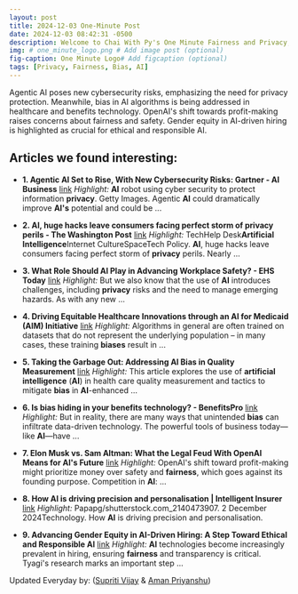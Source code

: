 ```yaml
---
layout: post
title: 2024-12-03 One-Minute Post
date: 2024-12-03 08:42:31 -0500
description: Welcome to Chai With Py's One Minute Fairness and Privacy, which aims to provide you the current happenings in the world of Fairness, Privacy, and AI.
img: # one_minute_logo.png # Add image post (optional)
fig-caption: One Minute Logo# Add figcaption (optional)
tags: [Privacy, Fairness, Bias, AI]
---
```


Agentic AI poses new cybersecurity risks, emphasizing the need for privacy protection. Meanwhile, bias in AI algorithms is being addressed in healthcare and benefits technology. OpenAI's shift towards profit-making raises concerns about fairness and safety. Gender equity in AI-driven hiring is highlighted as crucial for ethical and responsible AI.

## Articles we found interesting:

- **1. Agentic <b>AI</b> Set to Rise, With New Cybersecurity Risks: Gartner - <b>AI</b> Business** [link](https://aibusiness.com/automation/agentic-ai-set-to-rise-with-new-cybersecurity-risks-gartner)
_Highlight:_ <b>AI</b> robot using cyber security to protect information <b>privacy</b>. Getty Images. Agentic <b>AI</b> could dramatically improve <b>AI&#39;s</b> potential and could be&nbsp;...

- **2. <b>AI</b>, huge hacks leave consumers facing perfect storm of <b>privacy</b> perils - The Washington Post** [link](https://www.washingtonpost.com/technology/2024/12/03/privacy-hackers-cfpb-data-brokers/)
_Highlight:_ TechHelp Desk<b>Artificial Intelligence</b>Internet CultureSpaceTech Policy. <b>AI</b>, huge hacks leave consumers facing perfect storm of <b>privacy</b> perils. Nearly&nbsp;...

- **3. What Role Should <b>AI</b> Play in Advancing Workplace Safety? - EHS Today** [link](https://www.ehstoday.com/safety-technology/news/55246742/what-role-should-ai-play-in-advancing-workplace-safety)
_Highlight:_ But we also know that the use of <b>AI</b> introduces challenges, including <b>privacy</b> risks and the need to manage emerging hazards. As with any new&nbsp;...

- **4. Driving Equitable Healthcare Innovations through an <b>AI</b> for Medicaid (AIM) Initiative** [link](https://fas.org/publication/ai-for-medicaid-initiative/)
_Highlight:_ Algorithms in general are often trained on datasets that do not represent the underlying population – in many cases, these training <b>biases</b> result in&nbsp;...

- **5. Taking the Garbage Out: Addressing <b>AI Bias</b> in Quality Measurement** [link](https://www.hmpgloballearningnetwork.com/site/jcp/perspectives/taking-garbage-out-addressing-ai-bias-quality-measurement)
_Highlight:_ This article explores the use of <b>artificial intelligence</b> (<b>AI</b>) in health care quality measurement and tactics to mitigate <b>bias</b> in <b>AI</b>-enhanced&nbsp;...

- **6. Is <b>bias</b> hiding in your benefits technology? - BenefitsPro** [link](https://www.benefitspro.com/2024/12/02/is-bias-hiding-in-your-benefits-technology/)
_Highlight:_ But in reality, there are many ways that unintended <b>bias</b> can infiltrate data-driven technology. The powerful tools of business today—like <b>AI</b>—have&nbsp;...

- **7. Elon Musk vs. Sam Altman: What the Legal Feud With OpenAI Means for <b>AI&#39;s</b> Future** [link](https://getmoneyrich.com/elon-musk-vs-sam-altman-what-the-legal-feud-with-openai-means-for-ais-future/)
_Highlight:_ OpenAI&#39;s shift toward profit-making might prioritize money over safety and <b>fairness</b>, which goes against its founding purpose. Competition in <b>AI</b>:&nbsp;...

- **8. How <b>AI</b> is driving precision and personalisation | Intelligent Insurer** [link](https://www.intelligentinsurer.com/how-ai-is-driving-precision-and-personalisation)
_Highlight:_ Papapg/shutterstock.com_2140473907. 2 December 2024Technology. How <b>AI</b> is driving precision and personalisation.

- **9. Advancing Gender Equity in <b>AI</b>-Driven Hiring: A Step Toward Ethical and Responsible <b>AI</b>** [link](https://amp.ibtimes.sg/advancing-gender-equity-ai-driven-hiring-step-toward-ethical-responsible-ai-77168)
_Highlight:_ <b>AI</b> technologies become increasingly prevalent in hiring, ensuring <b>fairness</b> and transparency is critical. Tyagi&#39;s research marks an important step&nbsp;...


Updated Everyday by: (<a href="https://supritivijay.github.io/">Supriti Vijay</a> & <a href="https://amanpriyanshu.github.io/">Aman Priyanshu</a>)
